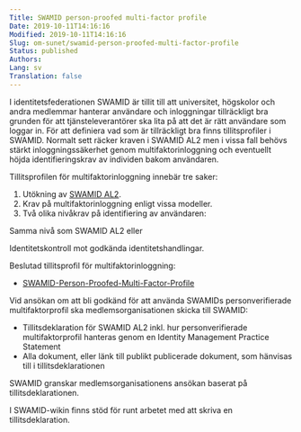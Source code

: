 ```yaml
---
Title: SWAMID person-proofed multi-factor profile
Date: 2019-10-11T14:16:16
Modified: 2019-10-11T14:16:16
Slug: om-sunet/swamid-person-proofed-multi-factor-profile
Status: published
Authors: 
Lang: sv
Translation: false
---
```


I identitetsfederationen SWAMID är tillit till att universitet, högskolor och andra medlemmar hanterar användare och inloggningar tillräckligt bra grunden för att tjänsteleverantörer ska lita på att det är rätt användare som loggar in. För att definiera vad som är tillräckligt bra finns tillitsprofiler i SWAMID. Normalt sett räcker kraven i SWAMID AL2 men i vissa fall behövs stärkt inloggningssäkerhet genom multifaktorinloggning och eventuellt höjda identifieringskrav av individen bakom användaren.


Tillitsprofilen för multifaktorinloggning innebär tre saker:


1. Utökning av [SWAMID AL2](http://web-wp.sunet.se/om-swamid/tillitsprofil-swamid-al2/).
2. Krav på multifaktorinloggning enligt vissa modeller.
3. Två olika nivåkrav på identifiering av användaren:  

Samma nivå som SWAMID AL2 eller  

Identitetskontroll mot godkända identitetshandlingar.


Beslutad tillitsprofil för multifaktorinloggning:


* [SWAMID-Person-Proofed-Multi-Factor-Profile](http://web-wp.sunet.se/wp-content/uploads/2019/10/SWAMID-Person-Proofed-Multi-Factor-Profile.pdf)


Vid ansökan om att bli godkänd för att använda SWAMIDs personverifierade multifaktorprofil ska medlemsorganisationen skicka till SWAMID:


* Tillitsdeklaration för SWAMID AL2 inkl. hur personverifierade multifaktorprofil hanteras genom en Identity Management Practice Statement
* Alla dokument, eller länk till publikt publicerade dokument, som hänvisas till i tillitsdeklarationen


SWAMID granskar medlemsorganisationens ansökan baserat på tillitsdeklarationen.


I SWAMID-wikin finns stöd för runt arbetet med att skriva en tillitsdeklaration.


 


